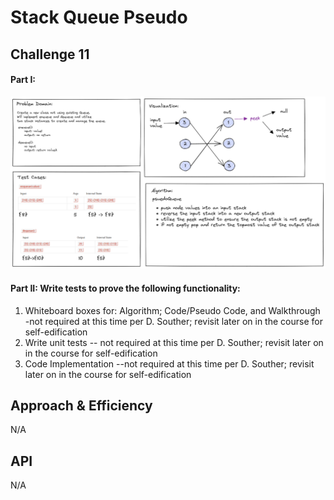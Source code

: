 # Stack Queue Pseudo
<!-- Short summary or background information -->

## Challenge 11

#### Part I: 
![First Four Boxes of Whiteboard](/javascript/linkedLists/stackQueuePseudo/codechal11_whiteboard.JPG)

#### Part II: Write tests to prove the following functionality:

1. Whiteboard boxes for: Algorithm; Code/Pseudo Code, and Walkthrough -not required at this time per D. Souther; revisit later on in the course for self-edification
2. Write unit tests -- not required at this time per D. Souther; revisit later on in the course for self-edification
3. Code Implementation --not required at this time per D. Souther; revisit later on in the course for self-edification

## Approach & Efficiency
N/A

## API
N/A